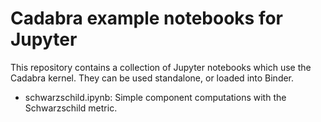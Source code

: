 Cadabra example notebooks for Jupyter
=====================================

This repository contains a collection of Jupyter notebooks which use
the Cadabra kernel. They can be used standalone, or loaded into
Binder.

* schwarzschild.ipynb: Simple component computations with the
  Schwarzschild metric.
  
